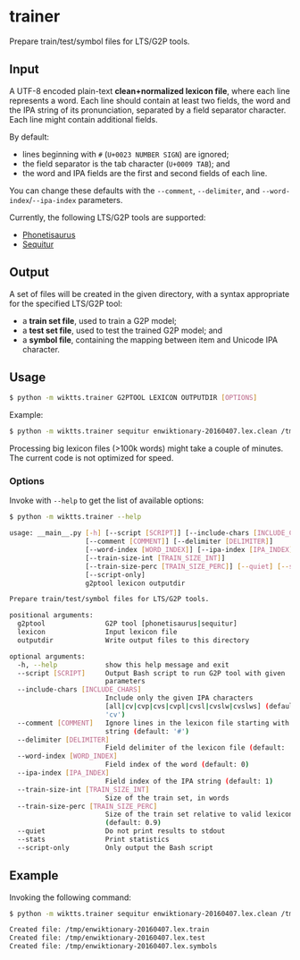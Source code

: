 # trainer 

Prepare train/test/symbol files for LTS/G2P tools.


## Input

A UTF-8 encoded plain-text **clean+normalized lexicon file**,
where each line represents a word.
Each line should contain at least two fields,
the word and the IPA string of its pronunciation,
separated by a field separator character.
Each line might contain additional fields.

By default:
* lines beginning with ``#`` (``U+0023 NUMBER SIGN``) are ignored;
* the field separator is the tab character (``U+0009 TAB``); and
* the word and IPA fields are the first and second fields of each line.

You can change these defaults with the ``--comment``, ``--delimiter``, and
``--word-index``/``--ipa-index`` parameters.

Currently, the following LTS/G2P tools are supported:

* [Phonetisaurus](https://github.com/AdolfVonKleist/Phonetisaurus)
* [Sequitur](https://www-i6.informatik.rwth-aachen.de/web/Software/g2p.html)


## Output

A set of files will be created in the given directory,
with a syntax appropriate for the specified LTS/G2P tool:

* a **train set file**, used to train a G2P model;
* a **test set file**, used to test the trained G2P model; and
* a **symbol file**, containing the mapping between item and Unicode IPA character.


## Usage

```bash
$ python -m wiktts.trainer G2PTOOL LEXICON OUTPUTDIR [OPTIONS]
```

Example:

```bash
$ python -m wiktts.trainer sequitur enwiktionary-20160407.lex.clean /tmp/
```

Processing big lexicon files (>100k words) might take a couple of minutes.
The current code is not optimized for speed.

### Options

Invoke with ``--help`` to get the list of available options:

```bash
$ python -m wiktts.trainer --help

usage: __main__.py [-h] [--script [SCRIPT]] [--include-chars [INCLUDE_CHARS]]
                   [--comment [COMMENT]] [--delimiter [DELIMITER]]
                   [--word-index [WORD_INDEX]] [--ipa-index [IPA_INDEX]]
                   [--train-size-int [TRAIN_SIZE_INT]]
                   [--train-size-perc [TRAIN_SIZE_PERC]] [--quiet] [--stats]
                   [--script-only]
                   g2ptool lexicon outputdir

Prepare train/test/symbol files for LTS/G2P tools.

positional arguments:
  g2ptool               G2P tool [phonetisaurus|sequitur]
  lexicon               Input lexicon file
  outputdir             Write output files to this directory

optional arguments:
  -h, --help            show this help message and exit
  --script [SCRIPT]     Output Bash script to run G2P tool with given
                        parameters
  --include-chars [INCLUDE_CHARS]
                        Include only the given IPA characters
                        [all|cv|cvp|cvs|cvpl|cvsl|cvslw|cvslws] (default:
                        'cv')
  --comment [COMMENT]   Ignore lines in the lexicon file starting with this
                        string (default: '#')
  --delimiter [DELIMITER]
                        Field delimiter of the lexicon file (default: '\t')
  --word-index [WORD_INDEX]
                        Field index of the word (default: 0)
  --ipa-index [IPA_INDEX]
                        Field index of the IPA string (default: 1)
  --train-size-int [TRAIN_SIZE_INT]
                        Size of the train set, in words
  --train-size-perc [TRAIN_SIZE_PERC]
                        Size of the train set relative to valid lexicon size
                        (default: 0.9)
  --quiet               Do not print results to stdout
  --stats               Print statistics
  --script-only         Only output the Bash script
```

## Example

Invoking the following command:

```bash
$ python -m wiktts.trainer sequitur enwiktionary-20160407.lex.clean /tmp/

Created file: /tmp/enwiktionary-20160407.lex.train
Created file: /tmp/enwiktionary-20160407.lex.test
Created file: /tmp/enwiktionary-20160407.lex.symbols
```



